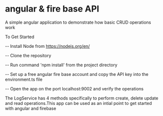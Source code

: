 # angular & fire base API

A simple angular application to demonstrate how basic CRUD operations work 

To Get Started 

-- Install Node from https://nodejs.org/en/ 

-- Clone the repository 

-- Run command 'npm install' from the project directory 

-- Set up a free angular fire base account and copy the API key into the environment.ts file 

-- Open the app on the port localhost:9002 and verify the operations 


The LogService has 4 methods specifically to perform create, delete update and read operations.This app can be used as an intial point to get started with angular and firebase
 
